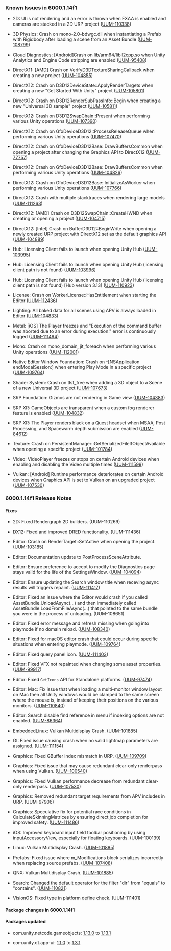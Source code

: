 ### Known Issues in 6000.1.14f1

- 2D: UI is not rendering and an error is thrown when FXAA is enabled and cameras are stacked in a 2D URP project
    ([UUM-110338](https://issuetracker.unity3d.com/issues/ui-is-not-rendering-and-an-error-is-thrown-when-fxaa-is-enabled-and-cameras-are-stacked-in-a-2d-urp-project))

- 3D Physics: Crash on mono-2.0-bdwgc.dll when instantiating a Prefab with Rigidbody after loading a scene from an Asset Bundle
    ([UUM-108799](https://issuetracker.unity3d.com/issues/crash-on-windowsvideomedia-getvideoframeatindex-when-instantiating-a-prefab-with-rigidbody-after-loading-a-scene-from-an-asset-bundle))

- Cloud Diagnostics: [Android]Crash on lib/arm64/libil2cpp.so when Unity Analytics and Engine Code stripping are enabled
    ([UUM-95408](https://issuetracker.unity3d.com/issues/android-crash-on-lib-slash-arm64-slash-libil2cpp-dot-so-when-unity-analytics-and-engine-code-stripping-are-enabled))

- DirectX11: [AMD] Crash on VerifyD3DTextureSharingCallback when creating a new project
    ([UUM-104855](https://issuetracker.unity3d.com/issues/crash-on-verifyd3dtexturesharingcallback-when-creating-a-new-project))

- DirectX12: Crash on D3D12DeviceState::ApplyRenderTargets when creating a new "Get Started With Unity" project
    ([UUM-105801](https://issuetracker.unity3d.com/issues/crash-on-d3d12devicestate-applyrendertargets-when-creating-a-new-get-started-with-unity-project))

- DirectX12: Crash on D3D12RenderSubPassInfo::Begin when creating a new "Universal 3D sample" project
    ([UUM-105811](https://issuetracker.unity3d.com/issues/crash-on-d3d12rendersubpassinfo-begin-when-creating-a-new-universal-3d-sample-project))

- DirectX12: Crash on D3D12SwapChain::Present when performing various Unity operations
    ([UUM-107390](https://issuetracker.unity3d.com/issues/crash-on-d3d12swapchain-present-when-performing-various-unity-operations))

- DirectX12: Crash on GfxDeviceD3D12::ProcessReleaseQueue when performing various Unity operations
    ([UUM-107470](https://issuetracker.unity3d.com/issues/crash-on-gfxdeviced3d12-processreleasequeue-when-performing-various-unity-operations))

- DirectX12: Crash on GfxDeviceD3D12Base::DrawBuffersCommon when opening a project after changing the Graphics API to DirectX12
    ([UUM-77757](https://issuetracker.unity3d.com/issues/crash-on-gfxdeviced3d12base-drawbufferscommon-when-opening-a-project-after-changing-the-graphics-api-to-directx12))

- DirectX12: Crash on GfxDeviceD3D12Base::DrawBuffersCommon when performing various Unity operations
    ([UUM-104826](https://issuetracker.unity3d.com/issues/crash-on-gfxdeviced3d12base-drawbufferscommon-when-performing-various-unity-operations))

- DirectX12: Crash on GfxDeviceD3D12Base::InitializeAsWorker when performing various Unity operations
    ([UUM-107766](https://issuetracker.unity3d.com/issues/crash-on-gfxdeviced3d12base-initializeasworker-when-performing-various-unity-operations))

- DirectX12: Crash with multiple stacktraces when rendering large models
    ([UUM-111263](https://issuetracker.unity3d.com/issues/crash-with-multiple-stacktraces-when-rendering-large-models))

- DirectX12: [AMD] Crash on D3D12SwapChain::CreateHWND when creating or opening a project
    ([UUM-104715](https://issuetracker.unity3d.com/issues/crash-on-d3d12swapchain-createhwnd-when-when-creating-or-opening-a-project))

- DirectX12: [Intel] Crash on BufferD3D12::BeginWrite when opening a newly created URP project with DirectX12 set as the default graphics API
    ([UUM-104889](https://issuetracker.unity3d.com/issues/crash-on-bufferd3d12-beginwrite-when-opening-a-newly-created-urp-project-with-directx12-set-as-the-default-graphics-api))

- Hub: Licensing Client fails to launch when opening Unity Hub
    ([UUM-103995](https://issuetracker.unity3d.com/issues/licensing-client-fails-to-launch-when-opening-unity-hub-1))

- Hub: Licensing Client fails to launch when opening Unity Hub (licensing client path is not found)
    ([UUM-103996](https://issuetracker.unity3d.com/issues/licensing-client-fails-to-launch-when-opening-unity-hub-licensing-client-path-is-not-found))

- Hub: Licensing Client fails to launch when opening Unity Hub (licensing client path is not found) [Hub version 3.13]
    ([UUM-110923](https://issuetracker.unity3d.com/issues/licensing-client-fails-to-launch-when-opening-unity-hub-licensing-client-path-is-not-found-hub-version-3-dot-13))

- License: Crash on WorkerLicense::HasEntitlement when starting the Editor
    ([UUM-112436](https://issuetracker.unity3d.com/issues/crash-on-workerlicense-hasentitlement-when-starting-the-editor))

- Lighting: All baked data for all scenes using APV is always loaded in Editor
    ([UUM-104833](https://issuetracker.unity3d.com/issues/all-baked-data-for-all-scenes-using-apv-is-always-loaded-in-editor))

- Metal: [iOS] The Player freezes and "Execution of the command buffer was aborted due to an error during execution." error is continuously logged
    ([UUM-111494](https://issuetracker.unity3d.com/issues/ios-the-player-freezes-and-execution-of-the-command-buffer-was-aborted-due-to-an-error-during-execution-dot-error-is-continuously-logged))

- Mono: Crash on mono_domain_jit_foreach when performing various Unity operations
    ([UUM-112001](https://issuetracker.unity3d.com/issues/crash-on-mono-domain-jit-foreach-when-performing-various-unity-operations))

- Native Editor Window Foundation: Crash on -[NSApplication endModalSession:] when entering Play Mode in a specific project
    ([UUM-109764](https://issuetracker.unity3d.com/issues/crash-on-nsapplication-endmodalsession-when-entering-play-mode-in-a-specific-project))

- Shader System: Crash on tlsf_free when adding a 3D object to a Scene of a new Universal 3D project
    ([UUM-107673](https://issuetracker.unity3d.com/issues/crash-on-tlsf-free-when-adding-a-3d-object-to-a-scene-of-a-new-universal-3d-project))

- SRP Foundation: Gizmos are not rendering in Game view
    ([UUM-104383](https://issuetracker.unity3d.com/issues/gizmos-are-not-rendering-in-game-view))

- SRP XR: GameObjects are transparent when a custom fog renderer feature is enabled
    ([UUM-104832](https://issuetracker.unity3d.com/issues/gameobjects-are-transparent-when-a-custom-fog-renderer-feature-is-enabled))

- SRP XR: The Player renders black on a Quest headset when MSAA, Post Processing, and Spacewarm depth submission are enabled
    ([UUM-84612](https://issuetracker.unity3d.com/issues/the-player-renders-black-on-a-quest-headset-when-msaa-post-processing-and-spacewarm-depth-submission-are-enabled))

- Texture: Crash on PersistentManager::GetSerializedFileIfObjectAvailable when opening a specific project
    ([UUM-101784](https://issuetracker.unity3d.com/issues/crash-on-persistentmanager-getserializedfileifobjectavailable-when-opening-a-specific-project))

- Video: VideoPlayer freezes or stops on certain Android devices when enabling and disabling the Video multiple times
    ([UUM-111599](https://issuetracker.unity3d.com/issues/videoplayer-freezes-or-stops-on-certain-android-devices-when-enabling-and-disabling-the-video-multiple-times))

- Vulkan: [Android] Runtime performance deteriorates on certain Android devices when Graphics API is set to Vulkan on an upgraded project
    ([UUM-107530](https://issuetracker.unity3d.com/issues/build-performance-deteriorates-on-certain-android-devices-when-graphics-api-is-set-to-vulkan-on-an-upgraded-project))



### 6000.1.14f1 Release Notes

#### Fixes

- 2D: Fixed Rendergraph 2D builders.
    (UUM-110269)

- DX12: Fixed and improved DRED functionality.
    (UUM-111436)

- Editor: Crash on RenderTarget::SetActive when opening the project.
    ([UUM-103185](https://issuetracker.unity3d.com/issues/crash-on-rendertarget-setactive-when-opening-the-project))

- Editor: Documentation update to PostProcessSceneAttribute.

- Editor: Ensure preference to accept to modify the Diagnostics page stays valid for the life of the SettingsWindow.
    ([UUM-104094](https://issuetracker.unity3d.com/issues/diagnostic-warning-resets-when-navigating-away-and-returning-to-diagnostics-settings))

- Editor: Ensure updating the Search window title when receving async results will triggers repaint.
    ([UUM-111417](https://issuetracker.unity3d.com/issues/search-window-still-shows-found-results-number-when-the-text-is-already-deleted-from-the-search-bar-and-no-results-are-shown))

- Editor: Fixed an issue where the Editor would crash if you called AssetBundle.UnloadAsync\(...\) and then immediately called AssetBundle.LoadFromFileAsync\(...\) that pointed to the same bundle you were in the process of unloading.
    (UUM-108651)

- Editor: Fixed error message and refresh missing when going into playmode if no domain reload.
    ([UUM-108340](https://issuetracker.unity3d.com/issues/project-settings-panels-disappear-and-do-not-repaint-when-entering-play-mode-without-reloading-domain))

- Editor: Fixed for macOS editor crash that could occur during specific situations when entering playmode.
    ([UUM-109764](https://issuetracker.unity3d.com/issues/crash-on-nsapplication-endmodalsession-when-entering-play-mode-in-a-specific-project))

- Editor: Fixed query panel icon.
    ([UUM-111403](https://issuetracker.unity3d.com/issues/searches-is-missing-an-icon-in-search-window))

- Editor: Fixed VFX not repainted when changing some asset properties.
    ([UUM-99917](https://issuetracker.unity3d.com/issues/vfx-are-not-reinit-immediatly-when-changing-properties-in-asset-inspector))

- Editor: Fixed `GetIcons` API for Standalone platforms.
    ([UUM-97474](https://issuetracker.unity3d.com/issues/player-settings-icons-are-not-retrieved-when-using-playersettings-dot-geticons-method))

- Editor: Mac: Fix issue that when loading a multi-monitor window layout on Mac then all Unity windows would be clamped to the same screen where the mouse is, instead of keeping their positions on the various monitors.
    ([UUM-110840](https://issuetracker.unity3d.com/issues/the-editor-window-does-not-appear-in-the-monitor-where-it-was-previously-closed-when-launching-the-editor))

- Editor: Search disable find reference in menu if indexing options are not enabled.
    ([UUM-86364](https://issuetracker.unity3d.com/issues/prefab-referencing-a-script-is-not-shown-in-the-search-windows-project-tab-when-using-find-references-in-project))

- EmbeddedLinux: Vulkan Multidisplay Crash.
    ([UUM-101885](https://issuetracker.unity3d.com/issues/linux-urp-vulkan-player-crash-when-activating-a-second-display-with-a-second-camera-targeting-it))

- GI: Fixed issue causing crash when no valid lightmap parameters are assigned.
    ([UUM-111154](https://issuetracker.unity3d.com/issues/crash-on-inputextraction-extractootssnapshot-when-opening-scene))

- Graphics: Fixed GBuffer index mismatch in URP.
    ([UUM-109709](https://issuetracker.unity3d.com/issues/some-textures-do-not-render-when-deferred-renderpass-is-selected))

- Graphics: Fixed issue that may cause redundant clear-only renderpass when using Vulkan.
    ([UUM-100540](https://issuetracker.unity3d.com/issues/urp-vulkan-vkcmdbeginrenderpass-is-called-twice-with-the-same-framebuffer))

- Graphics: Fixed Vulkan performance decrease from redundant clear-only renderpass.
    ([UUM-107530](https://issuetracker.unity3d.com/issues/build-performance-deteriorates-on-certain-android-devices-when-graphics-api-is-set-to-vulkan-on-an-upgraded-project))

- Graphics: Removed redundant target requirements from APV includes in URP.
    (UUM-97906)

- Graphics: Speculative fix for potential race conditions in CalculateSkinningMatrices by ensuring direct job completion for improved safety.
    ([UUM-111486](https://issuetracker.unity3d.com/issues/android-crash-on-skinnedmeshrenderermanager-calculateskinningmatrices))

- iOS: Improved keyboard input field toolbar positioning by using inputAccessoryView, especially for floating keyboards.
    (UUM-100139)

- Linux: Vulkan Multidisplay Crash.
    ([UUM-101885](https://issuetracker.unity3d.com/issues/linux-urp-vulkan-player-crash-when-activating-a-second-display-with-a-second-camera-targeting-it))

- Prefabs: Fixed issue where m_Modifications block serializes incorrectly when replacing source prefabs.
    ([UUM-107408](https://issuetracker.unity3d.com/issues/m-modifications-block-serializes-incorrectly-when-replacing-source-prefabs))

- QNX: Vulkan Multidisplay Crash.
    ([UUM-101885](https://issuetracker.unity3d.com/issues/linux-urp-vulkan-player-crash-when-activating-a-second-display-with-a-second-camera-targeting-it))

- Search: Changed the default operator for the filter "dir" from "equals" to "contains".
    ([UUM-110821](https://issuetracker.unity3d.com/issues/dir-search-proposition-uses-equals-as-its-default-comparison-operator))

- VisionOS: Fixed type in platform define check.
    (UUM-111401)




#### Package changes in 6000.1.14f1

#### Packages updated

- com.unity.netcode.gameobjects: [1.13.0](https://docs.unity3d.com/Packages/com.unity.netcode.gameobjects@1.13//changelog/CHANGELOG.html) to [1.13.1](https://docs.unity3d.com/Packages/com.unity.netcode.gameobjects@1.13//changelog/CHANGELOG.html)

- com.unity.dt.app-ui: [1.1.0](https://docs.unity3d.com/Packages/com.unity.dt.app-ui@1.1//changelog/CHANGELOG.html) to [1.3.1](https://docs.unity3d.com/Packages/com.unity.dt.app-ui@1.3//changelog/CHANGELOG.html)